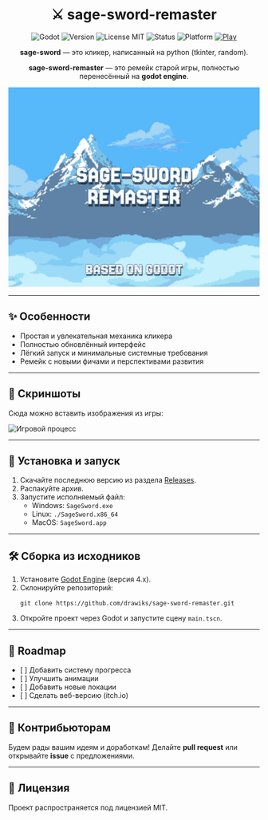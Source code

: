 <div align="center">
    <h1>⚔️ sage-sword-remaster</h1>
    <img height="20" alt="Godot" src="https://img.shields.io/badge/engine-Godot-blue">
    <img height="20" alt="Version" src="https://img.shields.io/badge/version-1.0.0-yellow">
    <img height="20" alt="License MIT" src="https://img.shields.io/badge/license-MIT-green">
    <img height="20" alt="Status" src="https://img.shields.io/badge/status-stable--release-orange">
    <img height="20" alt="Platform" src="https://img.shields.io/badge/platform-windows-lightgrey">
    <a href="https://github.com/drawiks/sage-sword-remaster/releases/latest">
        <img height="20" alt="Play" src="https://img.shields.io/badge/play-latest--release-red">
    </a>
    <p><strong>sage-sword</strong> — это кликер, написанный на python (tkinter, random).</p>
    <p><strong>sage-sword-remaster</strong> — это ремейк старой игры, полностью перенесённый на <strong>godot engine</strong>.</p>
    <p>
      <img src="docs/sage-sword-remaster.png" alt="sage-sword-remaster" width="630">
    </p>
</div>

<hr>

<h2>✨ Особенности</h2>
<ul>
    <li>Простая и увлекательная механика кликера</li>
    <li>Полностью обновлённый интерфейс</li>
    <li>Лёгкий запуск и минимальные системные требования</li>
    <li>Ремейк с новыми фичами и перспективами развития</li>
</ul>

<hr>

<h2>📸 Скриншоты</h2>
<p>Сюда можно вставить изображения из игры:</p>
<p>
  <img src="assets/screenshot2.png" alt="Игровой процесс" width="400">
</p>

<hr>

<h2>🚀 Установка и запуск</h2>
<ol>
    <li>Скачайте последнюю версию из раздела <a href="../../releases">Releases</a>.</li>
    <li>Распакуйте архив.</li>
    <li>Запустите исполняемый файл:
        <ul>
            <li>Windows: <code>SageSword.exe</code></li>
            <li>Linux: <code>./SageSword.x86_64</code></li>
            <li>MacOS: <code>SageSword.app</code></li>
        </ul>
    </li>
</ol>

<hr>

<h2>🛠️ Сборка из исходников</h2>
<ol>
    <li>Установите <a href="https://godotengine.org/">Godot Engine</a> (версия 4.x).</li>
    <li>Склонируйте репозиторий:
        <pre><code>git clone https://github.com/drawiks/sage-sword-remaster.git</code></pre>
    </li>
    <li>Откройте проект через Godot и запустите сцену <code>main.tscn</code>.</li>
</ol>

<hr>

<h2>📅 Roadmap</h2>
<ul>
    <li>[ ] Добавить систему прогресса</li>
    <li>[ ] Улучшить анимации</li>
    <li>[ ] Добавить новые локации</li>
    <li>[ ] Сделать веб-версию (itch.io)</li>
</ul>

<hr>

<h2>🤝 Контрибьюторам</h2>
<p>Будем рады вашим идеям и доработкам! Делайте <strong>pull request</strong> или открывайте <strong>issue</strong> с предложениями.</p>

<hr>

<h2>📜 Лицензия</h2>
<p>Проект распространяется под лицензией MIT.</p>
